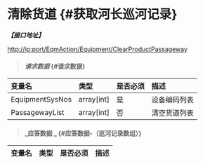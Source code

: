 # 清除货道 {#获取河长巡河记录}

_**【接口地址】**_

[http://ip:port/EqmAction/Equipment/ClearProductPassageway](http://ip:port/EqmAction/Equipment/SetProductPassageway)

> #### _请求数据_ {#请求数据}

| 变量名 | 类型 | 是否必须 | 描述 |
| :--- | :--- | :--- | :--- |
| EquipmentSysNos | array\[int\] | 是 | 设备编码列表 |
| PassagewayList | array\[int\] | 否 | 清空货道列表 |

> #### _应答数据 _ {#应答数据-（巡河记录数组）}

| 变量名 | 类型 | 是否必须 | 描述 |
| :--- | :--- | :--- | :--- |




